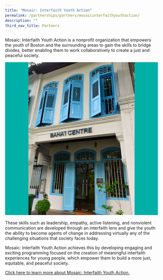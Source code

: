 ```yaml
---
title: "Mosaic: Interfaith Youth Action"
permalink: /partnerships/partners/mosaicinterfaithyouthaction/
description: ""
third_nav_title: Partners
---
```

Mosaic: Interfaith Youth Action is a nonprofit organization that empowers the youth of Boston and the surrounding areas to gain the skills to bridge divides, better enabling them to work collaboratively to create a just and peaceful society. 

![](/images/Places%20of%20Worship/BAHAI_1.jpg)

These skills such as leadership, empathy, active listening, and nonviolent communication are developed through an interfaith lens and give the youth the ability to become agents of change in addressing virtually any of the challenging situations that society faces today.

Mosaic: Interfaith Youth Action achieves this by developing engaging and exciting programming focused on the creation of meaningful interfaith experiences for young people, which empower them to build a more just, equitable, and peaceful society.


[Click here to learn more about Mosaic: Interfaith Youth Action.](https://mosaicaction.org/)